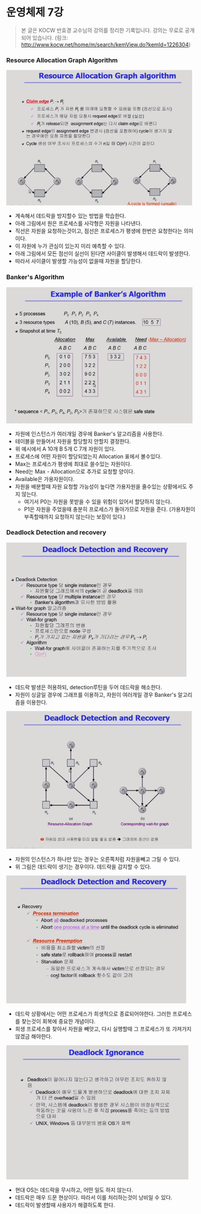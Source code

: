 # 운영체제 7강

> 본 글은 KOCW 반효경 교수님의 강의를 정리한 기록입니다. 
> 강의는 무료로 공개되어 있습니다.
> (링크: http://www.kocw.net/home/m/search/kemView.do?kemId=1226304)



### Resource Allocation Graph Algorithm

![image-20220526073854918](데드락.assets/image-20220526073854918.png)

- 계속해서 데드락을 방지할수 있는 방법을 학습한다. 
- 아래 그림에서 원은 프로세스를 사각형은 자원을 나타낸다. 
- 직선은 자원을 요청하는것이고, 점선은 프로세스가 평생에 한번은 요청한다는 의미이다.
- 이 자원에 누가 관심이 있는지 미리 예측할 수 있다.
- 아래 그림에서 모든 점선이 실선이 된다면 사이클이 발생해서 데드락이 발생한다.
- 따라서 사이클이 발생할 가능성이 없을때 자원을 할당한다.

### Banker's Algorithm

![image-20220526074339296](데드락.assets/image-20220526074339296.png)

- 자원에 인스턴스가 여러개일 경우에 Banker's 알고리즘을 사용한다.
- 테이블을 만들어서 자원을 할당할지 안할지 결정한다.
- 위 예시에서 A 10개 B 5개 C 7개 자원이 있다.
- 프로세스에 어떤 자원이 할당되었는지 Allocation 표에서 볼수있다.
- Max는 프로세스가 평생에 최대로 쓸수있는 자원이다.
- Need는 Max - Allocation으로 추가로 요청할 양이다.
- Available은 가용자원이다.
- 자원을 배분할때 자원 요청할 가능성이 높다면 가용자원을 줄수있는 상황에서도 주지 않는다.
  - 여기서 P0는 자원을 못받을 수 있을 위험이 있어서 할당하지 않는다.
  - P1은 자원을 주었을때 충분히 프로세스가 돌아가므로 자원을 준다. (가용자원이 부족할때까지 요청하지 않는다는 보장이 있다.)



### Deadlock Detection and recovery

![image-20220526075408977](데드락.assets/image-20220526075408977.png)

- 데드락 발생은 허용하되, detection루틴을 두어 데드락을 해소한다.
- 자원이 싱글일 경우에 그래프를 이용하고, 자원이 여러개일 경우 Banker's 알고리즘을 이용한다.

![image-20220526075509869](데드락.assets/image-20220526075509869.png)

- 자원의 인스턴스가 하나만 있는 경우는 오른쪽처럼 자원을빼고 그릴 수 있다.
- 위 그림은 데드락이 생기는 경우이다. 데드락을 감지할 수 있다.

![image-20220526081814452](데드락.assets/image-20220526081814452.png)

- 데드락 상황에서는 어떤 프로세스가 희생적으로 종료되어야한다. 그러한 프로세스를 찾는것이 회복에 중요한 개념이다.
- 희생 프로세스를 찾아서 자원을 빼앗고, 다시 실행할때 그 프로세스가 또 가져가지 않겠금 해야한다.

![image-20220526082047643](데드락.assets/image-20220526082047643.png)

- 현대 OS는 데드락을 무시하고, 어떤 일도 하지 않는다.
- 데드락은 매우 드문 현상이다. 따라서 이를 처리하는것이 낭비일 수 있다. 
- 데드락이 발생할때 사용자가 해결하도록 한다.

